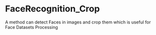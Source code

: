 # FaceRecognition_Crop
A method can detect Faces in images and crop them which is useful for Face Datasets Processing
